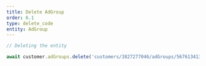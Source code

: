 ```yaml
---
title: Delete AdGroup
order: 6.1
type: delete_code
entity: AdGroup
---
```


```javascript
// Deleting the entity

await customer.adGroups.delete('customers/3827277046/adGroups/56761341338')
```
